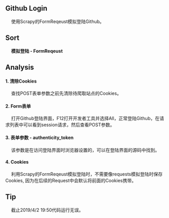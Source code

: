 ## Github Login
&emsp; 使用Scrapy的FormReqeust模拟登陆Github。

## Sort
&emsp; **模拟登陆 - FormReqeust**

## Analysis
#### 1. 清除Cookies
&emsp; 查找POST表单参数之前先清除待爬取站点的Cookies。

#### 2. Form表单
&emsp; 打开Github登陆界面，F12打开开发者工具并选择All，正常登陆Github，在请求列表中可以看到session请求，然后查看POST参数。

#### 3. 表单参数 - authenticity_token
&emsp; 该参数是在访问登陆界面时浏览器设置的，可以在登陆界面的源码中找到。

#### 4. Cookies
&emsp; 利用Scrapy的FormReqeust模拟登陆时，不需要像requests模拟登陆时保存Cookies, 因为在后续的Request中会默认将前面的Cookies携带。

## Tip
&emsp;  截止2019/4/2 19:50代码运行无误。